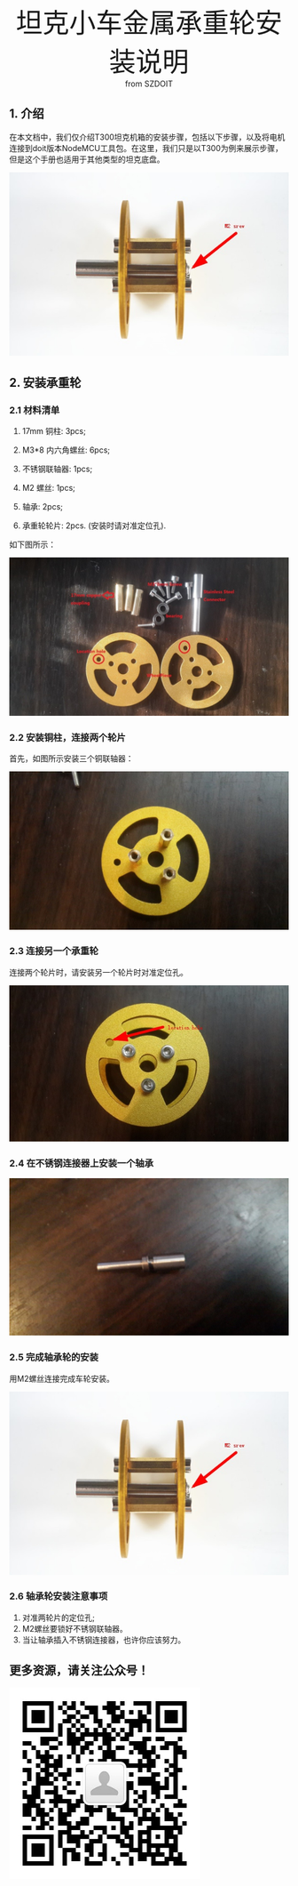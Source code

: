 <center> <font size=10> 坦克小车金属承重轮安装说明 </font></center>

<center> from SZDOIT </center>

## 1. 介绍

 在本文档中，我们仅介绍T300坦克机箱的安装步骤，包括以下步骤，以及将电机连接到doit版本NodeMCU工具包。在这里，我们只是以T300为例来展示步骤，但是这个手册也适用于其他类型的坦克底盘。

![wheelfinish](wheelfinish.jpg)

## 2. 安装承重轮

### 2.1 材料清单

1)   17mm 铜柱: 3pcs; 

2)   M3*8 内六角螺丝: 6pcs;

3)   不锈钢联轴器: 1pcs;

4)   M2 螺丝: 1pcs;

5)   轴承: 2pcs;

6)   承重轮轮片: 2pcs. (安装时请对准定位孔).

如下图所示：

![TwheelPiece](TwheelPiece.jpg)

### 2.2 安装铜柱，连接两个轮片

首先，如图所示安装三个铜联轴器：

![TwheelPiecei1](TwheelPiecei1.jpg)

### 2.3  连接另一个承重轮

连接两个轮片时，请安装另一个轮片时对准定位孔。

![locationhole](locationhole.jpg)

### 2.4 在不锈钢连接器上安装一个轴承

![connector](connector.jpg)

### 2.5 完成轴承轮的安装

 用M2螺丝连接完成车轮安装。

![wheelfinish](wheelfinish.jpg)

### 2.6 轴承轮安装注意事项

1. 对准两轮片的定位孔;
2. M2螺丝要锁好不锈钢联轴器。
3. 当让轴承插入不锈钢连接器，也许你应该努力。



## 更多资源，请关注公众号！

![wps101010](wps101010.png)